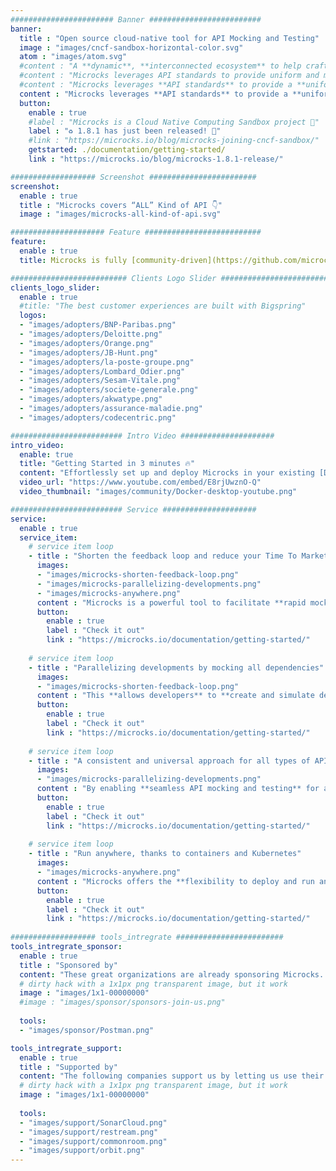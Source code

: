 ```yaml
---
####################### Banner #########################
banner:
  title : "Open source cloud-native tool for API Mocking and Testing"
  image : "images/cncf-sandbox-horizontal-color.svg"
  atom : "images/atom.svg"
  #content : "A **dynamic**, **interconnected ecosystem** to help crafting **customized**, **multi-protocol universal** API **value chain**, powered by **cloud-native automation & standards** #APIOps"
  #content : "Microcks leverages API standards to provide uniform and multi-protocol approach, empowering your API and microservices lifecycle. It strengthen your ecosystem for crafting customized and versatile API value chain. #APIDevOps"
  #content : "Microcks leverages **API standards** to provide a **uniform and multi-protocol approach**, empowering your API and microservices lifecycle. Powered by **cloud-native automation**, it interconnects your API **value chain** ecosystem. #APIDevOps"
  content : "Microcks leverages **API standards** to provide a **uniform and multi-protocol approach**, empowering your API and microservices lifecycle. It strengthens your **ecosystem** to create an adaptable API **value chain** #APIDevOps"
  button:
    enable : true
    #label : "Microcks is a Cloud Native Computing Sandbox project 🚀"
    label : "♻️ 1.8.1 has just been released! 🚀"
    #link : "https://microcks.io/blog/microcks-joining-cncf-sandbox/"
    getstarted: ./documentation/getting-started/
    link : "https://microcks.io/blog/microcks-1.8.1-release/"

################### Screenshot ########################
screenshot:
  enable : true
  title : "Microcks covers “ALL” Kind of API 👇"
  image : "images/microcks-all-kind-of-api.svg"

##################### Feature ##########################
feature:
  enable : true
  title: Microcks is fully [community-driven](https://github.com/microcks/microcks/graphs/contributors) <br/> Check our [Adopters](https://github.com/microcks/.github/blob/main/ADOPTERS.md) file

########################## Clients Logo Slider #########################
clients_logo_slider:
  enable : true
  #title: "The best customer experiences are built with Bigspring"
  logos:
  - "images/adopters/BNP-Paribas.png"
  - "images/adopters/Deloitte.png"
  - "images/adopters/Orange.png"
  - "images/adopters/JB-Hunt.png"
  - "images/adopters/la-poste-groupe.png"
  - "images/adopters/Lombard_Odier.png"
  - "images/adopters/Sesam-Vitale.png"
  - "images/adopters/societe-generale.png"
  - "images/adopters/akwatype.png"
  - "images/adopters/assurance-maladie.png"
  - "images/adopters/codecentric.png"

######################### Intro Video #####################
intro_video:
  enable: true
  title: "Getting Started in 3 minutes 🔥"
  content: "Effortlessly set up and deploy Microcks in your existing [Docker environment](https://www.docker.com/blog/get-started-with-the-microcks-docker-extension-for-api-mocking-and-testing/), eliminating the need for extensive configurations 🚀"
  video_url: "https://www.youtube.com/embed/E8rjUwznO-Q"
  video_thumbnail: "images/community/Docker-desktop-youtube.png"

######################### Service #####################
service:
  enable : true
  service_item:
    # service item loop
    - title : "Shorten the feedback loop and reduce your Time To Market"
      images:
      - "images/microcks-shorten-feedback-loop.png"
      - "images/microcks-parallelizing-developments.png"
      - "images/microcks-anywhere.png"
      content : "Microcks is a powerful tool to facilitate **rapid mock service generation**, **automated API testing**, and **seamless CI/CD integration**, streamlining development and deployment processes. Microcks **empowers teams** to optimize services and **accelerate product releases**, **gaining a competitive edge**."
      button:
        enable : true
        label : "Check it out"
        link : "https://microcks.io/documentation/getting-started/"
        
    # service item loop
    - title : "Parallelizing developments by mocking all dependencies"
      images:
      - "images/microcks-shorten-feedback-loop.png"
      content : "This **allows developers** to **create and simulate dependencies**, ensuring smooth and **efficient testing** of their applications. By adopting Microcks, development teams can **accelerate their release cycles** while **maintaining a high standard of software quality**."
      button:
        enable : true
        label : "Check it out"
        link : "https://microcks.io/documentation/getting-started/"
        
    # service item loop
    - title : "A consistent and universal approach for all types of API"
      images:
      - "images/microcks-parallelizing-developments.png"
      content : "By enabling **seamless API mocking and testing** for all types of API, Microcks guarantees that your APIs **perform as expected across various environments**, delivering a **reliable** and **satisfying experience to your consumers**."
      button:
        enable : true
        label : "Check it out"
        link : "https://microcks.io/documentation/getting-started/"
        
    # service item loop
    - title : "Run anywhere, thanks to containers and Kubernetes"
      images:
      - "images/microcks-anywhere.png"
      content : "Microcks offers the **flexibility to deploy and run anywhere**, whether **on-premise**, in **any cloud** infrastructure, or on **your laptop**. This versatility allows organizations and developers to **choose the most suitable environment** for their needs, making **development** and **testing processes** more **accessible** and **efficient**."
      button:
        enable : true
        label : "Check it out"
        link : "https://microcks.io/documentation/getting-started/"
        
################### tools_intregrate ########################
tools_intregrate_sponsor:
  enable : true
  title : "Sponsored by"
  content: "These great organizations are already sponsoring Microcks. Want to become a sponsor? Join our [Open collective](https://opencollective.com/microcks) or [Contact us](https://github.com/microcks/microcks/blob/master/MAINTAINERS.md) for more info."
  # dirty hack with a 1x1px png transparent image, but it work
  image : "images/1x1-00000000"
  #image : "images/sponsor/sponsors-join-us.png"
  
  tools:
  - "images/sponsor/Postman.png"

tools_intregrate_support:
  enable : true
  title : "Supported by"
  content: "The following companies support us by letting us use their products for free. Interested in supporting us too? [Contact us](https://github.com/microcks/microcks/blob/master/MAINTAINERS.md) for more info."
  # dirty hack with a 1x1px png transparent image, but it work
  image : "images/1x1-00000000"
  
  tools:
  - "images/support/SonarCloud.png"
  - "images/support/restream.png"
  - "images/support/commonroom.png"
  - "images/support/orbit.png"
---
```

